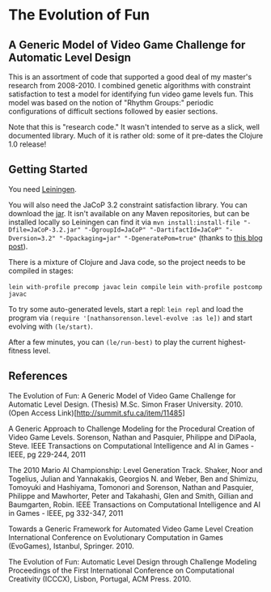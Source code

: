 # The Evolution of Fun
## A Generic Model of Video Game Challenge for Automatic Level Design

This is an assortment of code that supported a good deal of my master's research from 2008-2010. I combined genetic algorithms with constraint satisfaction to test a model for identifying fun video game levels fun. This model was based on the notion of "Rhythm Groups:" periodic configurations of difficult sections followed by easier sections.

Note that this is "research code." It wasn't intended to serve as a slick, well documented library. Much of it is rather old: some of it pre-dates the Clojure 1.0 release!

## Getting Started

You need [Leiningen](http://leiningen.org/).

You will also need the JaCoP 3.2 constraint satisfaction library. You can download the [jar](http://sourceforge.net/projects/jacop-solver/). It isn't available on any Maven repositories, but can be installed locally so Leiningen can find it via
`mvn install:install-file "-Dfile=JaCoP-3.2.jar" "-DgroupId=JaCoP" "-DartifactId=JaCoP" "-Dversion=3.2" "-Dpackaging=jar" "-DgeneratePom=true"` (thanks to [this blog post](http://xfthhxk.blogspot.ca/2013/05/maven-mayhem.html)).

There is a mixture of Clojure and Java code, so the project needs to be compiled in stages:

`lein with-profile precomp javac`
`lein compile`
`lein with-profile postcomp javac`

To try some auto-generated levels, start a repl: `lein repl` and load the program via `(require '[nathansorenson.level-evolve :as le])` and start evolving with `(le/start)`.

After a few minutes, you can `(le/run-best)` to play the current highest-fitness  level.

## References

The Evolution of Fun: A Generic Model of Video Game Challenge for Automatic Level Design. (Thesis) M.Sc. Simon Fraser University. 2010. (Open Access Link)[http://summit.sfu.ca/item/11485]

A Generic Approach to Challenge Modeling for the Procedural Creation of Video Game Levels. Sorenson, Nathan and Pasquier, Philippe and DiPaola, Steve. IEEE Transactions on Computational Intelligence and AI in Games - IEEE, pg 229-244, 2011

The 2010 Mario AI Championship: Level Generation Track. Shaker, Noor and Togelius, Julian and Yannakakis, Georgios N. and Weber, Ben and Shimizu, Tomoyuki and Hashiyama, Tomonori and Sorenson, Nathan and Pasquier, Philippe and Mawhorter, Peter and Takahashi, Glen and Smith, Gillian and Baumgarten, Robin. IEEE Transactions on Computational Intelligence and AI in Games - IEEE, pg 332-347, 2011

Towards a Generic Framework for Automated Video Game Level Creation
International Conference on Evolutionary Computation in Games (EvoGames), Istanbul, Springer. 2010.

The Evolution of Fun: Automatic Level Design through Challenge Modeling
Proceedings of the First International Conference on Computational Creativity (ICCCX), Lisbon, Portugal, ACM Press. 2010.
